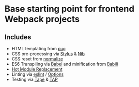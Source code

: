 # Base starting point for frontend Webpack projects

## Includes
- HTML templating from [pug][pug]
- CSS pre-processing via [Stylus][stylus] & [Nib][nib]
- CSS reset from [normalize][normalize]
- ES6 Transpiling via [Babel][babel] and minification from [Babili][babili]
- [Hot Module Replacement][HMR]
- Linting via [eslint][eslint] / [Options][eslint-options]
- Testing via [Tape][tape] & [TAP][tap]


[HMR]: <https://webpack.js.org/concepts/hot-module-replacement/>
[pug]: <https://pugjs.org/api/getting-started.html>
[normalize]:<https://github.com/necolas/normalize.css>
[stylus]:<http://stylus-lang.com/>
[nib]:<https://tj.github.io/nib/>
[babel]:<https://babeljs.io/>
[babili]: <https://github.com/babel/babili>
[eslint]:<http://eslint.org/>
[eslint-options]:<http://eslint.org/docs/2.0.0/rules/>
[tape]: <https://github.com/substack/tape>
[tap]:<http://testanything.org/>
[liveserver]:<http://tapiov.net/live-server/>
